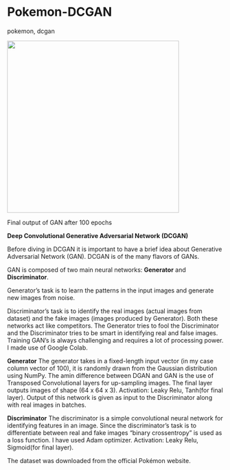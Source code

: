 # Pokemon-DCGAN
pokemon, dcgan

<img src="https://github.com/NikhilNandoskar/Pokemon-DCGAN/blob/master/PokeGAN_Result.gif" width="400" height="400" />

Final output of GAN after 100 epochs

**Deep Convolutional Generative Adversarial Network (DCGAN)**

Before diving in DCGAN it is important to have a brief idea about Generative Adversarial Network (GAN). 
DCGAN is of the many flavors of GANs.

GAN is composed of two main neural networks: **Generator** and **Discriminator**. 

Generator’s task is to learn the patterns in the input images and generate new images from noise.

Discriminator’s task is to identify the real images (actual images from dataset) and the fake images (images produced by Generator).
Both these networks act like competitors. The Generator tries to fool the Discriminator and the Discriminator tries to be smart in identifying real and false images.
Training GAN’s is always challenging and requires a lot of processing power. I made use of Google Colab.

**Generator**
 The generator takes in a fixed-length input vector (in my case column vector of 100), it is randomly drawn from the Gaussian distribution using NumPy. The amin difference between DGAN and GAN is the use of Transposed Convolutional layers for up-sampling images. The final layer outputs images of shape (64 x 64 x 3). Activation: Leaky Relu, Tanh(for final layer). Output of this network is given as input to the Discriminator along with real images in batches. 
 
**Discriminator**
The discriminator is a simple convolutional neural network for identifying features in an image. Since the discriminator’s task is to differentiate between real and fake images “binary crossentropy” is used as a loss function. I have used Adam optimizer. Activation: Leaky Relu, Sigmoid(for final layer).

The dataset was downloaded from the official Pokémon website.

   
